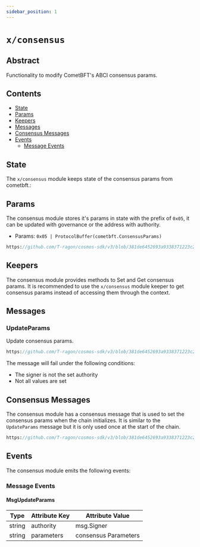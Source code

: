 ```yaml
---
sidebar_position: 1
---
```


# `x/consensus`

## Abstract 

Functionality to modify CometBFT's ABCI consensus params.

## Contents

* [State](#state)
* [Params](#params)
* [Keepers](#keepers)
* [Messages](#messages)
* [Consensus Messages](#consensus-messages)
* [Events](#events)
    * [Message Events](#message-events)


## State

The `x/consensus` module keeps state of the consensus params from cometbft.:

## Params

The consensus module stores it's params in state with the prefix of `0x05`,
it can be updated with governance or the address with authority.

* Params: `0x05 | ProtocolBuffer(cometbft.ConsensusParams)`

```protobuf reference
https://github.com/T-ragon/cosmos-sdk/v3/blob/381de6452693a9338371223c232fba0c42773a4b/proto/cosmos/consensus/v1/consensus.proto#L11-L18
```

## Keepers

The consensus module provides methods to Set and Get consensus params. It is recommended to use the `x/consensus` module keeper to get consensus params instead of accessing them through the context.

## Messages

### UpdateParams

Update consensus params.

```protobuf reference
https://github.com/T-ragon/cosmos-sdk/v3/blob/381de6452693a9338371223c232fba0c42773a4b/proto/cosmos/consensus/v1/tx.proto#L12-L47
```

The message will fail under the following conditions:

* The signer is not the set authority 
* Not all values are set

## Consensus Messages

The consensus module has a consensus message that is used to set the consensus params when the chain initializes. It is similar to the `UpdateParams` message but it is only used once at the start of the chain.

```protobuf reference
https://github.com/T-ragon/cosmos-sdk/v3/blob/381de6452693a9338371223c232fba0c42773a4b/proto/cosmos/consensus/v1/consensus.proto#L9-L24
```

## Events

The consensus module emits the following events:

### Message Events

#### MsgUpdateParams

| Type   | Attribute Key | Attribute Value     |
|--------|---------------|---------------------|
| string | authority     | msg.Signer          |
| string | parameters    | consensus Parameters |
